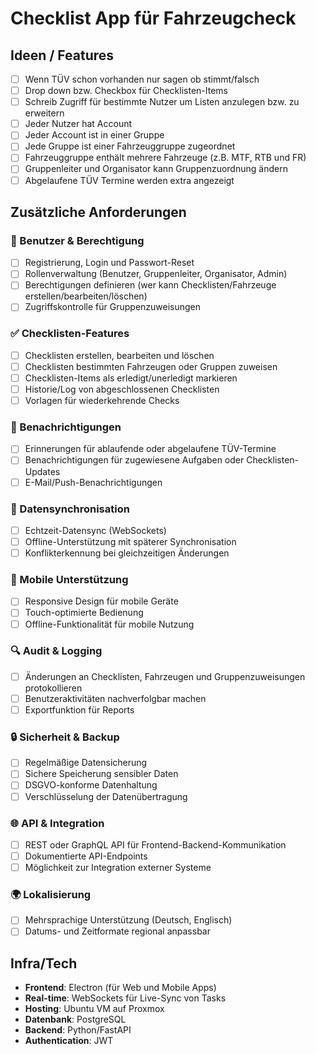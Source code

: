 # Checklist App für Fahrzeugcheck

## Ideen / Features
- [ ] Wenn TÜV schon vorhanden nur sagen ob stimmt/falsch
- [ ] Drop down bzw. Checkbox für Checklisten-Items
- [ ] Schreib Zugriff für bestimmte Nutzer um Listen anzulegen bzw. zu erweitern
- [ ] Jeder Nutzer hat Account
- [ ] Jeder Account ist in einer Gruppe
- [ ] Jede Gruppe ist einer Fahrzeuggruppe zugeordnet
- [ ] Fahrzeuggruppe enthält mehrere Fahrzeuge (z.B. MTF, RTB und FR)
- [ ] Gruppenleiter und Organisator kann Gruppenzuordnung ändern
- [ ] Abgelaufene TÜV Termine werden extra angezeigt

## Zusätzliche Anforderungen

### 🔐 Benutzer & Berechtigung
- [ ] Registrierung, Login und Passwort-Reset
- [ ] Rollenverwaltung (Benutzer, Gruppenleiter, Organisator, Admin)
- [ ] Berechtigungen definieren (wer kann Checklisten/Fahrzeuge erstellen/bearbeiten/löschen)
- [ ] Zugriffskontrolle für Gruppenzuweisungen

### ✅ Checklisten-Features
- [ ] Checklisten erstellen, bearbeiten und löschen
- [ ] Checklisten bestimmten Fahrzeugen oder Gruppen zuweisen
- [ ] Checklisten-Items als erledigt/unerledigt markieren
- [ ] Historie/Log von abgeschlossenen Checklisten
- [ ] Vorlagen für wiederkehrende Checks

### 🔔 Benachrichtigungen
- [ ] Erinnerungen für ablaufende oder abgelaufene TÜV-Termine
- [ ] Benachrichtigungen für zugewiesene Aufgaben oder Checklisten-Updates
- [ ] E-Mail/Push-Benachrichtigungen

### 🔄 Datensynchronisation
- [ ] Echtzeit-Datensync (WebSockets)
- [ ] Offline-Unterstützung mit späterer Synchronisation
- [ ] Konflikterkennung bei gleichzeitigen Änderungen

### 📱 Mobile Unterstützung
- [ ] Responsive Design für mobile Geräte
- [ ] Touch-optimierte Bedienung
- [ ] Offline-Funktionalität für mobile Nutzung

### 🔍 Audit & Logging
- [ ] Änderungen an Checklisten, Fahrzeugen und Gruppenzuweisungen protokollieren
- [ ] Benutzeraktivitäten nachverfolgbar machen
- [ ] Exportfunktion für Reports

### 🔒 Sicherheit & Backup
- [ ] Regelmäßige Datensicherung
- [ ] Sichere Speicherung sensibler Daten
- [ ] DSGVO-konforme Datenhaltung
- [ ] Verschlüsselung der Datenübertragung

### 🌐 API & Integration
- [ ] REST oder GraphQL API für Frontend-Backend-Kommunikation
- [ ] Dokumentierte API-Endpoints
- [ ] Möglichkeit zur Integration externer Systeme

### 🌍 Lokalisierung
- [ ] Mehrsprachige Unterstützung (Deutsch, Englisch)
- [ ] Datums- und Zeitformate regional anpassbar

## Infra/Tech
- **Frontend**: Electron (für Web und Mobile Apps)
- **Real-time**: WebSockets für Live-Sync von Tasks
- **Hosting**: Ubuntu VM auf Proxmox
- **Datenbank**: PostgreSQL
- **Backend**: Python/FastAPI
- **Authentication**: JWT

